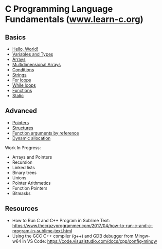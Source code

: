 # C Programming Language Fundamentals (www.learn-c.org)

## Basics
- [Hello, World!](01_hello.c)
- [Variables and Types](02_data_types.c)
- [Arrays](03_1d_arrays.c)
- [Multidimensional Arrays](04_2d_arrays.c)
- [Conditions](05_conditions.c)
- [Strings](06_strings.c)
- [For loops](07_for_loops.c)
- [While loops](08_while_loops.c)
- [Functions](09_functions.c)
- [Static](10_static_variables.c)

## Advanced
- [Pointers](11_pointers.c)
- [Structures](12_structures.c)
- [Function arguments by reference](13_function_arguments_by_reference.c)
- [Dynamic allocation]()  

Work In Progress:  

- Arrays and Pointers
- Recursion
- Linked lists
- Binary trees
- Unions
- Pointer Arithmetics
- Function Pointers
- Bitmasks

## Resources

- How to Run C and C++ Program in Sublime Text: https://www.thecrazyprogrammer.com/2017/04/how-to-run-c-and-c-program-in-sublime-text.html
- Using the GCC C++ compiler (g++) and GDB debugger from Mingw-w64 in VS Code: https://code.visualstudio.com/docs/cpp/config-mingw
